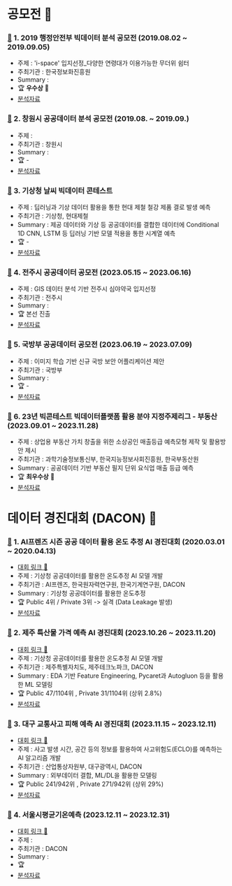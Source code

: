 # 공모전 🚀

### [🔗](https://github.com/Lee-han-seok/Data-Competition/tree/main/%E2%98%85%5B19.08%5D%20%ED%96%89%EC%A0%95%EC%95%88%EC%A0%84%EB%B6%80%20%EB%B9%85%EB%8D%B0%EC%9D%B4%ED%84%B0%20%EB%B6%84%EC%84%9D%20%EA%B3%B5%EB%AA%A8%EC%A0%84) 1. 2019 행정안전부 빅데이터 분석 공모전 (2019.08.02 ~ 2019.09.05)
  - 주제 : 'i-space' 입지선정_다양한 연령대가 이용가능한 무더위 쉼터
  - 주최기관 : 한국정보화진흥원
  - Summary : 
  - :trophy: **우수상** 🥉
  - [분석자료](https://github.com/Lee-han-seok/Data-Competition/tree/main/%E2%98%85%5B19.08%5D%20%ED%96%89%EC%A0%95%EC%95%88%EC%A0%84%EB%B6%80%20%EB%B9%85%EB%8D%B0%EC%9D%B4%ED%84%B0%20%EB%B6%84%EC%84%9D%20%EA%B3%B5%EB%AA%A8%EC%A0%84/i-Space%20%EC%9E%85%EC%A7%80%EC%84%A0%EC%A0%95_%EB%8B%A4%EC%96%91%ED%95%9C%20%EC%97%B0%EB%A0%B9%EB%8C%80%EA%B0%80%20%EC%9D%B4%EC%9A%A9%EA%B0%80%EB%8A%A5%ED%95%9C%20%EB%AC%B4%EB%8D%94%EC%9C%84%20%EC%89%BC%ED%84%B0(SMG).pdf)

### [🔗](https://github.com/Lee-han-seok/Data-Competition/tree/main/%5B19.08%5D%20%EC%B0%BD%EC%9B%90%EC%8B%9C%20%EA%B3%B5%EA%B3%B5%EB%8D%B0%EC%9D%B4%ED%84%B0%20%EB%B6%84%EC%84%9D%20%EA%B3%B5%EB%AA%A8%EC%A0%84) 2. 창원시 공공데이터 분석 공모전 (2019.08. ~ 2019.09.)
  - 주제 :
  - 주최기관 : 창원시
  - Summary : 
  - :trophy: -
  - [분석자료](https://github.com/Lee-han-seok/Data-Competition/blob/main/%5B19.08%5D%20%EC%B0%BD%EC%9B%90%EC%8B%9C%20%EA%B3%B5%EA%B3%B5%EB%8D%B0%EC%9D%B4%ED%84%B0%20%EB%B6%84%EC%84%9D%20%EA%B3%B5%EB%AA%A8%EC%A0%84/%EB%B6%84%EC%84%9D%EB%B3%B4%EA%B3%A0%EC%84%9C_2019%EC%B0%BD%EC%9B%90.pdf)

### [🔗](https://github.com/Lee-han-seok/Data-Competition/tree/main/%5B20.06%5D%20%EA%B8%B0%EC%83%81%EC%B2%AD%20%EB%82%A0%EC%94%A8%20%EB%B9%85%EB%8D%B0%EC%9D%B4%ED%84%B0%20%EC%BD%98%ED%85%8C%EC%8A%A4%ED%8A%B8) 3. 기상청 날씨 빅데이터 콘테스트
  - 주제 : 딥러닝과 기상 데이터 활용을 통한 현대 제철 철강 제품 결로 발생 예측 
  - 주최기관 : 기상청, 현대제철 
  - Summary : 제공 데이터와 기상 등 공공데이터를 결합한 데이터에 Conditional 1D CNN, LSTM 등 딥러닝 기반 모델 적용을 통한 시계열 예측 
  - :trophy: -
  - [분석자료](https://github.com/Lee-han-seok/Data-Competition/blob/main/%5B20.06%5D%20%EA%B8%B0%EC%83%81%EC%B2%AD%20%EB%82%A0%EC%94%A8%20%EB%B9%85%EB%8D%B0%EC%9D%B4%ED%84%B0%20%EC%BD%98%ED%85%8C%EC%8A%A4%ED%8A%B8/Conditional%201D%20CNN%EC%9D%84%20%EC%82%AC%EC%9A%A9%ED%95%9C%20%EA%B2%B0%EB%A1%9C%20%EC%98%88%EC%B8%A1%20%EB%AA%A8%ED%98%95.pdf)

### [🔗](https://github.com/Lee-han-seok/Data-Competition/tree/main/%5B23.05%5D%20%EC%A0%84%EC%A3%BC%EC%8B%9C%20%EA%B3%B5%EA%B3%B5%EB%8D%B0%EC%9D%B4%ED%84%B0%20%EA%B3%B5%EB%AA%A8%EC%A0%84) 4. 전주시 공공데이터 공모전 (2023.05.15 ~ 2023.06.16)
  - 주제 : GIS 데이터 분석 기반 전주시 심야약국 입지선정
  - 주최기관 : 전주시
  - Summary : 
  - :trophy: 본선 진출
  - [분석자료](https://github.com/Lee-han-seok/Data-Competition/blob/main/%5B23.05%5D%20%EC%A0%84%EC%A3%BC%EC%8B%9C%20%EA%B3%B5%EA%B3%B5%EB%8D%B0%EC%9D%B4%ED%84%B0%20%EA%B3%B5%EB%AA%A8%EC%A0%84/%EC%A0%84%EC%A3%BC%EC%8B%9C%EA%B3%B5%EB%AA%A8%EC%A0%84%20%EB%B0%9C%ED%91%9C%EC%9E%90%EB%A3%8C%20%EC%B5%9C%EC%A2%85%EB%B3%B8.pdf)

### [🔗](https://github.com/Lee-han-seok/Data-Competition/tree/main/%5B23.06%5D%20%EA%B5%AD%EB%B0%A9%20%EA%B3%B5%EA%B3%B5%EB%8D%B0%EC%9D%B4%ED%84%B0%20%ED%99%9C%EC%9A%A9%20%EA%B2%BD%EC%A7%84%EB%8C%80%ED%9A%8C) 5. 국방부 공공데이터 공모전 (2023.06.19 ~ 2023.07.09)
  - 주제 : 이미지 학습 기반 신규 국방 보안 어플리케이션 제안
  - 주최기관 : 국방부
  - Summary : 
  - :trophy: -
  - [분석자료](https://github.com/Lee-han-seok/Data-Competition/blob/main/%5B23.06%5D%20%EA%B5%AD%EB%B0%A9%20%EA%B3%B5%EA%B3%B5%EB%8D%B0%EC%9D%B4%ED%84%B0%20%ED%99%9C%EC%9A%A9%20%EA%B2%BD%EC%A7%84%EB%8C%80%ED%9A%8C/%20%EC%82%AC%EC%97%85%EA%B3%84%ED%9A%8D%EC%84%9C_%EC%95%84%EC%9D%B4%EB%94%94%EC%96%B4%EA%B8%B0%ED%9A%8D_DCAA.pdf)

### [🔗](https://github.com/Lee-han-seok/Data-Competition/tree/main/%E2%98%85%5B23.12%5D%20%EB%B9%85%EC%BD%98%ED%85%8C%EC%8A%A4%ED%8A%B8%20%ED%94%8C%EB%9E%AB%ED%8F%BC%ED%99%9C%EC%9A%A9%EB%B6%84%EC%95%BC%20%EC%A7%80%EC%A0%95%EC%A3%BC%EC%A0%9C%EB%A6%AC%EA%B7%B8(%EB%B6%80%EB%8F%99%EC%82%B0)) 6. 23년 빅콘테스트 빅데이터플랫폼 활용 분야 지정주제리그 - 부동산 (2023.09.01 ~ 2023.11.28)
  - 주제 : 상업용 부동산 가치 창출을 위한 소상공인 매출등급 예측모형 제작 및 활용방안 제시
  - 주최기관 : 과학기술정보통신부, 한국지능정보사회진흥원, 한국부동산원
  - Summary : 공공데이터 기반 부동산 필지 단위 요식업 매출 등급 예측
  - :trophy: **최우수상** 🥈
  - [분석자료](https://github.com/Lee-han-seok/Data-Competition/blob/main/%E2%98%85%5B23.12%5D%20%EB%B9%85%EC%BD%98%ED%85%8C%EC%8A%A4%ED%8A%B8%20%ED%94%8C%EB%9E%AB%ED%8F%BC%ED%99%9C%EC%9A%A9%EB%B6%84%EC%95%BC%20%EC%A7%80%EC%A0%95%EC%A3%BC%EC%A0%9C%EB%A6%AC%EA%B7%B8(%EB%B6%80%EB%8F%99%EC%82%B0)/%EC%9A%B0%EB%A6%AC4Lee_%EC%B5%9C%EC%A2%85%EB%B0%9C%ED%91%9C%EC%9E%90%EB%A3%8C.pdf)
  
# 데이터 경진대회 (DACON) 🌈
### [🔗](https://github.com/Lee-han-seok/Data-Competition/tree/main/%5B20.03%5D%20AI%ED%94%84%EB%A0%8C%EC%A6%88%20%EC%8B%9C%EC%A6%8C%20%EA%B3%B5%EA%B3%B5%20%EB%8D%B0%EC%9D%B4%ED%84%B0%20%ED%99%9C%EC%9A%A9%20%EC%98%A8%EB%8F%84%20%EC%B6%94%EC%A0%95%20AI%20%EA%B2%BD%EC%A7%84%EB%8C%80%ED%9A%8C) 1. AI프렌즈 시즌 공공 데이터 활용 온도 추정 AI 경진대회 (2020.03.01 ~ 2020.04.13)
  - [대회 링크 📍](https://dacon.io/competitions/official/235584/overview/description)
  - 주제 : 기상청 공공데이터를 활용한 온도추정 AI 모델 개발
  - 주최기관 : AI프렌즈, 한국원자력연구원, 한국기계연구원, DACON
  - Summary : 기상청 공공데이터를 활용한 온도추정
  - :trophy: Public 4위 / Private 3위 -> 실격 (Data Leakage 발생)
  - [분석자료](https://github.com/Lee-han-seok/Data-Competition/tree/main/%5B20.06%5D%20%EA%B8%B0%EC%83%81%EC%B2%AD%20%EB%82%A0%EC%94%A8%20%EB%B9%85%EB%8D%B0%EC%9D%B4%ED%84%B0%20%EC%BD%98%ED%85%8C%EC%8A%A4%ED%8A%B8)

### [🔗](https://github.com/Lee-han-seok/Data-Competition/tree/main/%5B23.11%5D%20%20%EC%A0%9C%EC%A3%BC%20%ED%8A%B9%EC%82%B0%EB%AC%BC%20%EA%B0%80%EA%B2%A9%20%EC%98%88%EC%B8%A1%20AI%20%EA%B2%BD%EC%A7%84%EB%8C%80%ED%9A%8C) 2. 제주 특산물 가격 예측 AI 경진대회 (2023.10.26 ~ 2023.11.20) 
  - [대회 링크 📍](https://dacon.io/competitions/official/236176/overview/description) 
  - 주제 : 기상청 공공데이터를 활용한 온도추정 AI 모델 개발
  - 주최기관 : 제주특별자치도, 제주테크노파크, DACON
  - Summary : EDA 기반 Feature Engineering, Pycaret과 Autogluon 등을 활용한 ML 모델링
  - :trophy: Public 47/1104위 , Private 31/1104위 (상위 2.8%)
  - [분석자료](https://github.com/Lee-han-seok/Data-Competition/tree/main/%EC%A0%9C%EC%A3%BC%20%ED%8A%B9%EC%82%B0%EB%AC%BC%20%EA%B0%80%EA%B2%A9%20%EC%98%88%EC%B8%A1%20AI%20%EA%B2%BD%EC%A7%84%EB%8C%80%ED%9A%8C%20(2023.10.26%20%7E%202023.11.20)) 

### [🔗](https://github.com/Lee-han-seok/Data-Competition/tree/main/%5B23.12%5D%20%EB%8C%80%EA%B5%AC%20%EA%B5%90%ED%86%B5%EC%82%AC%EA%B3%A0%20%ED%94%BC%ED%95%B4%20%EC%98%88%EC%B8%A1%20AI%20%EA%B2%BD%EC%A7%84%EB%8C%80%ED%9A%8C) 3. 대구 교통사고 피해 예측 AI 경진대회 (2023.11.15 ~ 2023.12.11) 
  - [대회 링크 📍](https://dacon.io/competitions/official/236193/overview/description) 
  - 주제 : 사고 발생 시간, 공간 등의 정보를 활용하여 사고위험도(ECLO)를 예측하는 AI 알고리즘 개발
  - 주최기관 : 산업통상자원부, 대구광역시, DACON
  - Summary : 외부데이터 결합, ML/DL을 활용한 모델링
  - :trophy: Public 241/942위 , Private 271/942위 (상위 29%)
  - [분석자료](https://github.com/Lee-han-seok/Data-Competition/blob/main/%5B23.12%5D%20%EB%8C%80%EA%B5%AC%20%EA%B5%90%ED%86%B5%EC%82%AC%EA%B3%A0%20%ED%94%BC%ED%95%B4%20%EC%98%88%EC%B8%A1%20AI%20%EA%B2%BD%EC%A7%84%EB%8C%80%ED%9A%8C/5.%ED%94%BC%EC%B3%90%EC%B6%94%EA%B0%80_%EB%94%A5%EB%9F%AC%EB%8B%9D.ipynb) 

### [🔗]() 4. 서울시평균기온예측 (2023.12.11 ~ 2023.12.31) 
  - [대회 링크 📍](https://dacon.io/edu/117) 
  - 주제 : 
  - 주최기관 : DACON
  - Summary : 
  - :trophy: 
  - [분석자료]() 
